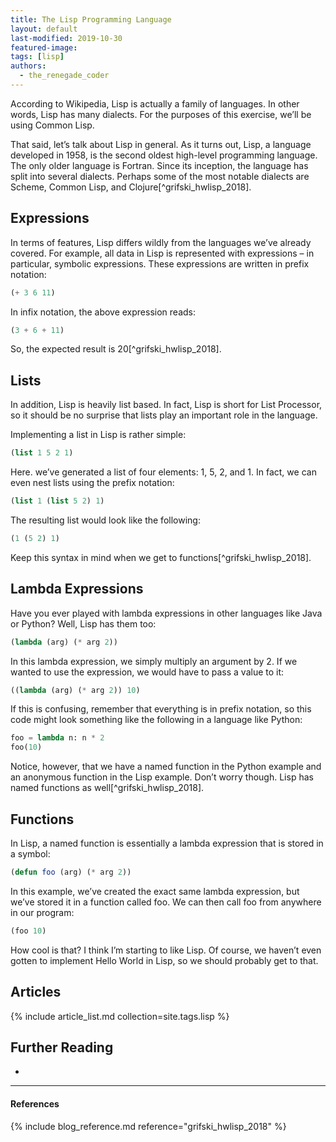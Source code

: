 ```yaml
---
title: The Lisp Programming Language
layout: default
last-modified: 2019-10-30
featured-image: 
tags: [lisp]
authors:
  - the_renegade_coder
---
```


According to Wikipedia, Lisp is actually a family of languages. In other 
words, Lisp has many dialects. For the purposes of this exercise, we’ll be 
using Common Lisp.

That said, let’s talk about Lisp in general. As it turns out, Lisp, a language 
developed in 1958, is the second oldest high-level programming language. The 
only older language is Fortran. Since its inception, the language has split 
into several dialects. Perhaps some of the most notable dialects are Scheme, 
Common Lisp, and Clojure[^grifski_hwlisp_2018].

## Expressions

In terms of features, Lisp differs wildly from the languages we’ve already covered. 
For example, all data in Lisp is represented with expressions – in particular, symbolic 
expressions. These expressions are written in prefix notation:

```lisp
(+ 3 6 11)
```

In infix notation, the above expression reads:

```lisp
(3 + 6 + 11)
```

So, the expected result is 20[^grifski_hwlisp_2018].

## Lists

In addition, Lisp is heavily list based. In fact, Lisp is short for List Processor, 
so it should be no surprise that lists play an important role in the language.

Implementing a list in Lisp is rather simple:

```lisp
(list 1 5 2 1)
```

Here. we’ve generated a list of four elements: 1, 5, 2, and 1. In fact, we can even 
nest lists using the prefix notation:

```lisp
(list 1 (list 5 2) 1)
```

The resulting list would look like the following:

```lisp
(1 (5 2) 1)
```

Keep this syntax in mind when we get to functions[^grifski_hwlisp_2018].

## Lambda Expressions

Have you ever played with lambda expressions in other languages like Java or Python? 
Well, Lisp has them too:

```lisp
(lambda (arg) (* arg 2))
```

In this lambda expression, we simply multiply an argument by 2. If we wanted to use the 
expression, we would have to pass a value to it:

```lisp
((lambda (arg) (* arg 2)) 10)
```

If this is confusing, remember that everything is in prefix notation, so this code might 
look something like the following in a language like Python:

```lisp
foo = lambda n: n * 2
foo(10)
```

Notice, however, that we have a named function in the Python example and an anonymous 
function in the Lisp example. Don’t worry though. Lisp has named functions as well[^grifski_hwlisp_2018].

## Functions

In Lisp, a named function is essentially a lambda expression that is stored in a symbol:

```lisp
(defun foo (arg) (* arg 2))
```

In this example, we’ve created the exact same lambda expression, but we’ve stored it in 
a function called foo. We can then call foo from anywhere in our program:

```lisp
(foo 10)
```

How cool is that? I think I’m starting to like Lisp. Of course, we haven’t even gotten to 
implement Hello World in Lisp, so we should probably get to that.

## Articles

{% include article_list.md collection=site.tags.lisp %}

## Further Reading

-

---

#### References

{% include blog_reference.md reference="grifski_hwlisp_2018" %}
